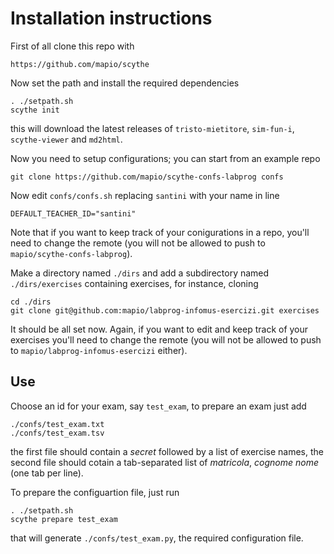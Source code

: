 # Installation instructions

First of all clone this repo with

    https://github.com/mapio/scythe

Now set the path and install the required dependencies

    . ./setpath.sh
    scythe init

this will download the latest releases of `tristo-mietitore`, `sim-fun-i`,
`scythe-viewer` and `md2html`.

Now you need to setup configurations; you can start from an example repo

    git clone https://github.com/mapio/scythe-confs-labprog confs

Now edit `confs/confs.sh` replacing `santini` with your name in line

    DEFAULT_TEACHER_ID="santini"

Note that if you want to keep track of your conigurations in a repo, you'll need
to change the remote (you will not be allowed to push to `mapio/scythe-confs-labprog`).

Make a directory named `./dirs` and add a subdirectory named `./dirs/exercises`
containing exercises, for instance, cloning

    cd ./dirs
    git clone git@github.com:mapio/labprog-infomus-esercizi.git exercises

It should be all set now. Again, if you want to edit and keep track of your exercises
you'll need to change the remote (you will not be allowed to push to `mapio/labprog-infomus-esercizi` either).

## Use

Choose an id for your exam, say `test_exam`, to prepare an exam just add

    ./confs/test_exam.txt
    ./confs/test_exam.tsv

the first file should contain a *secret* followed by a list of exercise names, the second file should cotain a tab-separated list of *matricola*, *cognome nome* (one tab per line).

To prepare the configuartion file, just run

    . ./setpath.sh
    scythe prepare test_exam

that will generate `./confs/test_exam.py`, the required configuration file.
